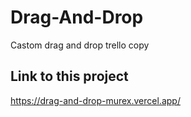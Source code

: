 # Drag-And-Drop

Castom drag and drop trello copy

## Link to this project

https://drag-and-drop-murex.vercel.app/
